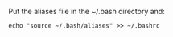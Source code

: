 Put the aliases file in the ~/.bash directory and:

```
echo "source ~/.bash/aliases" >> ~/.bashrc
```
